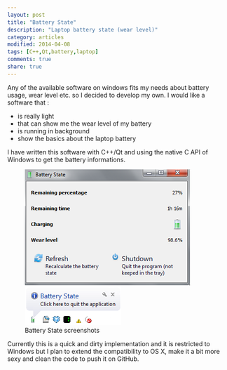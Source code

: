 ```yaml
---
layout: post
title: "Battery State"
description: "Laptop battery state (wear level)"
category: articles
modified: 2014-04-08
tags: [C++,Qt,battery,laptop]
comments: true
share: true
---
```


Any of the available software on windows fits my needs about battery usage, wear level etc. so I decided to develop my own. I would like a software that :

- is really light
- that can show me the wear level of my battery
- is running in background
- show the basics about the laptop battery

I have written this software with C++/Qt and using the native C API of Windows to get the battery informations.

<div class="zoom-gallery">
    <figure class="half">
        <a href="/images/battery-state/battery-state.png"><img src="/images/battery-state/battery-state.png" /></a>
        <a href="/images/battery-state/battery-tray.png"><img src="/images/battery-state/battery-tray.png" /></a>
        <figcaption>Battery State screenshots</figcaption>
    </figure>
</div>

Currently this is a quick and dirty implementation and it is restricted to Windows but I plan to extend the compatibility to OS X, make it a bit more sexy and clean the code to push it on GitHub.